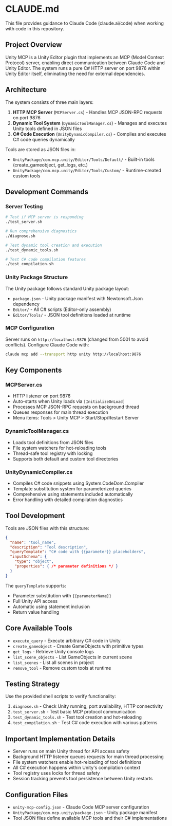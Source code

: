 # CLAUDE.md

This file provides guidance to Claude Code (claude.ai/code) when working with code in this repository.

## Project Overview

Unity MCP is a Unity Editor plugin that implements an MCP (Model Context Protocol) server, enabling direct communication between Claude Code and Unity Editor. The system runs a pure C# HTTP server on port 9876 within Unity Editor itself, eliminating the need for external dependencies.

## Architecture

The system consists of three main layers:
1. **HTTP MCP Server** (`MCPServer.cs`) - Handles MCP JSON-RPC requests on port 9876
2. **Dynamic Tool System** (`DynamicToolManager.cs`) - Manages and executes Unity tools defined in JSON files
3. **C# Code Execution** (`UnityDynamicCompiler.cs`) - Compiles and executes C# code queries dynamically

Tools are stored as JSON files in:
- `UnityPackage/com.mcp.unity/Editor/Tools/Default/` - Built-in tools (create_gameobject, get_logs, etc.)
- `UnityPackage/com.mcp.unity/Editor/Tools/Custom/` - Runtime-created custom tools

## Development Commands

### Server Testing
```bash
# Test if MCP server is responding
./test_server.sh

# Run comprehensive diagnostics
./diagnose.sh

# Test dynamic tool creation and execution
./test_dynamic_tools.sh

# Test C# code compilation features
./test_compilation.sh
```

### Unity Package Structure
The Unity package follows standard Unity package layout:
- `package.json` - Unity package manifest with Newtonsoft.Json dependency
- `Editor/` - All C# scripts (Editor-only assembly)
- `Editor/Tools/` - JSON tool definitions loaded at runtime

### MCP Configuration
Server runs on `http://localhost:9876` (changed from 5001 to avoid conflicts). Configure Claude Code with:
```bash
claude mcp add --transport http unity http://localhost:9876
```

## Key Components

### MCPServer.cs
- HTTP listener on port 9876
- Auto-starts when Unity loads via `[InitializeOnLoad]`
- Processes MCP JSON-RPC requests on background thread
- Queues responses for main thread execution
- Menu items: Tools > Unity MCP > Start/Stop/Restart Server

### DynamicToolManager.cs
- Loads tool definitions from JSON files
- File system watchers for hot-reloading tools
- Thread-safe tool registry with locking
- Supports both default and custom tool directories

### UnityDynamicCompiler.cs
- Compiles C# code snippets using System.CodeDom.Compiler
- Template substitution system for parameterized queries
- Comprehensive using statements included automatically
- Error handling with detailed compilation diagnostics

## Tool Development

Tools are JSON files with this structure:
```json
{
  "name": "tool_name",
  "description": "Tool description",
  "queryTemplate": "C# code with {{parameter}} placeholders",
  "inputSchema": {
    "type": "object",
    "properties": { /* parameter definitions */ }
  }
}
```

The `queryTemplate` supports:
- Parameter substitution with `{{parameterName}}`
- Full Unity API access
- Automatic using statement inclusion
- Return value handling

## Core Available Tools

- `execute_query` - Execute arbitrary C# code in Unity
- `create_gameobject` - Create GameObjects with primitive types
- `get_logs` - Retrieve Unity console logs
- `list_scene_objects` - List GameObjects in current scene
- `list_scenes` - List all scenes in project
- `remove_tool` - Remove custom tools at runtime

## Testing Strategy

Use the provided shell scripts to verify functionality:
1. `diagnose.sh` - Check Unity running, port availability, HTTP connectivity
2. `test_server.sh` - Test basic MCP protocol communication
3. `test_dynamic_tools.sh` - Test tool creation and hot-reloading
4. `test_compilation.sh` - Test C# code execution with various patterns

## Important Implementation Details

- Server runs on main Unity thread for API access safety
- Background HTTP listener queues requests for main thread processing
- File system watchers enable hot-reloading of tool definitions
- All C# execution happens within Unity's compilation context
- Tool registry uses locks for thread safety
- Session tracking prevents tool persistence between Unity restarts

## Configuration Files

- `unity-mcp-config.json` - Claude Code MCP server configuration
- `UnityPackage/com.mcp.unity/package.json` - Unity package manifest
- Tool JSON files define available MCP tools and their C# implementations